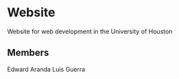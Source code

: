 # Website
Website for web development in the University of Houston

## Members
Edward Aranda
Luis Guerra
